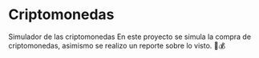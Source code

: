 # Criptomonedas
Simulador de las criptomonedas
En este proyecto se simula la compra de criptomonedas, asimismo se realizo un reporte sobre lo visto.
💱💰
